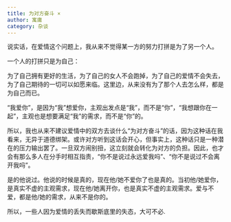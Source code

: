 ```yaml
---
title: 为对方奋斗 ×
author: 寓庸
category: 杂谈
---
```

说实话，在爱情这个问题上，我从来不觉得某一方的努力打拼是为了另一个人。

一个人的打拼只是为自己：

为了自己拥有更好的生活，为了自己的女人不会跑掉，为了自己的爱情不会失去，为了自己期待的一切可以如愿来临。这里边，从来没有为了那个人去怎么样，都是为自己而已。

“我爱你”，是因为“我”想爱你，主观出发点是“我”，而不是“你”，“我想跟你在一起”，主观也是想要满足“我”的需求，而不是“你”的。

所以，我也从来不建议爱情中的双方去谈什么“为对方奋斗”的话，因为这种话在我看来，无异于道德绑架。或许对方听到这话会开心，但事实上，这种话只是一种潜在的压力输出罢了。一旦双方闹别扭，这立刻就会转化为对方的负担。因此，也才会有那么多人在分手时相互指责，“你不是说过永远爱我吗”、“你不是说过不会离开我吗”。

是的他说过。他说的时候是真的，现在他/她不爱你了也是真的。当初他/她爱你，是真实不虚的主观需求，现在他/她离开你，也是真实不虚的主观需求。爱与不爱，都是他/她的需求，从来不是你的。

所以，一些人因为爱情的丢失而歇斯底里的失态，大可不必.